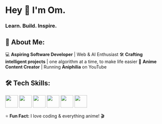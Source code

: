 # Hey 👋 I'm Om.

### **Learn. Build. Inspire.**

## 🚀 About Me:
💻 **Aspiring Software Developer** | Web & AI Enthusiast
🛠️ **Crafting intelligent projects** | one algorithm at a time, to make life easier
🎥 **Anime Content Creator** | Running **Aniphilia** on YouTube

## 🛠 Tech Skills:
<p align="left">
  <img src="https://cdn.jsdelivr.net/gh/devicons/devicon/icons/javascript/javascript-original.svg" width="40" height="40"/>
  <img src="https://cdn.jsdelivr.net/gh/devicons/devicon/icons/python/python-original.svg" width="40" height="40"/>
  <img src="https://cdn.jsdelivr.net/gh/devicons/devicon/icons/html5/html5-original.svg" width="40" height="40"/>
  <img src="https://cdn.jsdelivr.net/gh/devicons/devicon/icons/css3/css3-original.svg" width="40" height="40"/>
  <img src="https://cdn.jsdelivr.net/gh/devicons/devicon/icons/mongodb/mongodb-original.svg" width="40" height="40"/>
  <img src="https://cdn.jsdelivr.net/gh/devicons/devicon/icons/mysql/mysql-original.svg" width="40" height="40"/>
</p>

⭐ **Fun Fact:** I love coding & everything anime! 🎬


